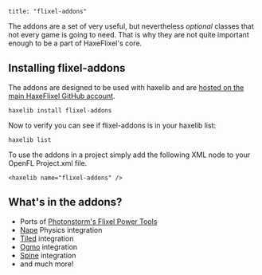 ```
title: "flixel-addons"
```

The addons are a set of very useful, but nevertheless *optional* classes that not every game is going to need. That is why they are not quite important enough to be a part of HaxeFlixel's core.

## Installing flixel-addons

The addons are designed to be used with haxelib and are [hosted on the main HaxeFlixel GitHub account](https://github.com/HaxeFlixel/flixel-addons).

```
haxelib install flixel-addons
```

Now to verify you can see if flixel-addons is in your haxelib list:

```
haxelib list
```

To use the addons in a project simply add the following XML node to your OpenFL Project.xml file.

```
<haxelib name="flixel-addons" />
```

## What's in the addons?

- Ports of [Photonstorm's Flixel Power Tools](http://www.photonstorm.com/flixel-power-tools)
- [Nape](http://napephys.com/) Physics integration
- [Tiled](http://www.mapeditor.org/) integration
- [Ogmo](http://www.ogmoeditor.com/) integration
- [Spine](http://esotericsoftware.com/) integration
- and much more!
